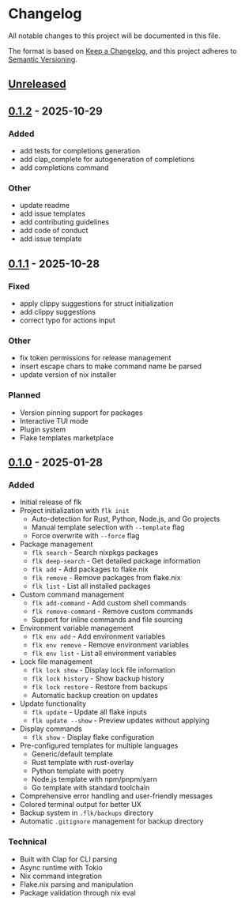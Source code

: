 # Changelog

All notable changes to this project will be documented in this file.

The format is based on [Keep a Changelog](https://keepachangelog.com/en/1.0.0/),
and this project adheres to [Semantic Versioning](https://semver.org/spec/v2.0.0.html).

## [Unreleased]

## [0.1.2](https://github.com/AEduardo-dev/flk/compare/v0.1.1...v0.1.2) - 2025-10-29

### Added

- add tests for completions generation
- add clap_complete for autogeneration of completions
- add completions command

### Other

- update readme
- add issue templates
- add contributing guidelines
- add code of conduct
- add issue template

## [0.1.1](https://github.com/AEduardo-dev/flk/compare/v0.1.0...v0.1.1) - 2025-10-28

### Fixed

- apply clippy suggestions for struct initialization
- add clippy suggestions
- correct typo for actions input

### Other

- fix token permissions for release management
- insert escape chars to make command name be parsed
- update version of nix installer

### Planned

- Version pinning support for packages
- Interactive TUI mode
- Plugin system
- Flake templates marketplace

## [0.1.0] - 2025-01-28

### Added

- Initial release of flk
- Project initialization with `flk init`
  - Auto-detection for Rust, Python, Node.js, and Go projects
  - Manual template selection with `--template` flag
  - Force overwrite with `--force` flag
- Package management
  - `flk search` - Search nixpkgs packages
  - `flk deep-search` - Get detailed package information
  - `flk add` - Add packages to flake.nix
  - `flk remove` - Remove packages from flake.nix
  - `flk list` - List all installed packages
- Custom command management
  - `flk add-command` - Add custom shell commands
  - `flk remove-command` - Remove custom commands
  - Support for inline commands and file sourcing
- Environment variable management
  - `flk env add` - Add environment variables
  - `flk env remove` - Remove environment variables
  - `flk env list` - List all environment variables
- Lock file management
  - `flk lock show` - Display lock file information
  - `flk lock history` - Show backup history
  - `flk lock restore` - Restore from backups
  - Automatic backup creation on updates
- Update functionality
  - `flk update` - Update all flake inputs
  - `flk update --show` - Preview updates without applying
- Display commands
  - `flk show` - Display flake configuration
- Pre-configured templates for multiple languages
  - Generic/default template
  - Rust template with rust-overlay
  - Python template with poetry
  - Node.js template with npm/pnpm/yarn
  - Go template with standard toolchain
- Comprehensive error handling and user-friendly messages
- Colored terminal output for better UX
- Backup system in `.flk/backups` directory
- Automatic `.gitignore` management for backup directory

### Technical

- Built with Clap for CLI parsing
- Async runtime with Tokio
- Nix command integration
- Flake.nix parsing and manipulation
- Package validation through nix eval

[Unreleased]: https://github.com/AEduardo-dev/flk/compare/v0.1.0...HEAD
[0.1.0]: https://github.com/AEduardo-dev/flk/releases/tag/v0.1.0
